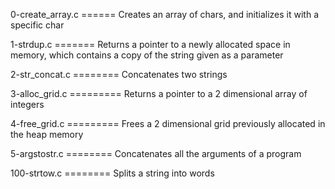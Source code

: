 0-create_array.c  ====== Creates an array of chars, and initializes it with a specific char

1-strdup.c ======= Returns a pointer to a newly allocated space in memory, which contains a copy of the string given as a parameter

2-str_concat.c ======== Concatenates two strings

3-alloc_grid.c ========= Returns a pointer to a 2 dimensional array of integers

4-free_grid.c ========= Frees a 2 dimensional grid previously allocated in the heap memory

5-argstostr.c ======== Concatenates all the arguments of a program

100-strtow.c ======== Splits a string into words
